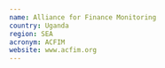 ```yaml
---
name: Alliance for Finance Monitoring
country: Uganda
region: SEA
acronym: ACFIM
website: www.acfim.org
---
```


